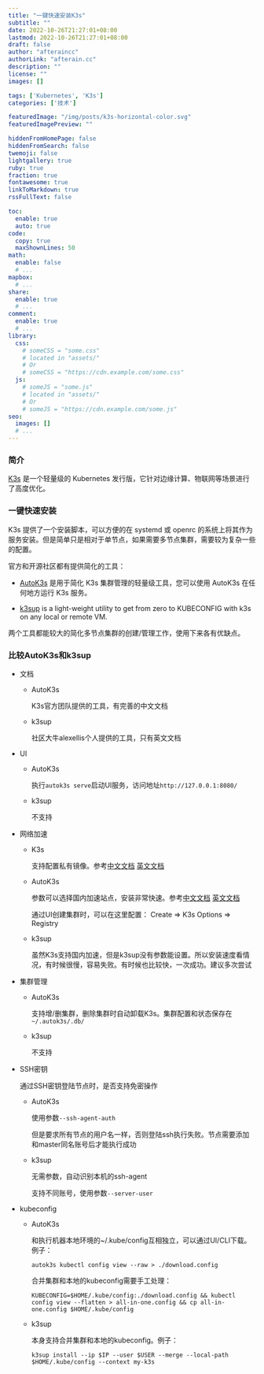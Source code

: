 ```yaml
---
title: "一键快速安装K3s"
subtitle: ""
date: 2022-10-26T21:27:01+08:00
lastmod: 2022-10-26T21:27:01+08:00
draft: false
author: "afteraincc"
authorLink: "afterain.cc"
description: ""
license: ""
images: []

tags: ['Kubernetes', 'K3s']
categories: ['技术']

featuredImage: "/img/posts/k3s-horizontal-color.svg"
featuredImagePreview: ""

hiddenFromHomePage: false
hiddenFromSearch: false
twemoji: false
lightgallery: true
ruby: true
fraction: true
fontawesome: true
linkToMarkdown: true
rssFullText: false

toc:
  enable: true
  auto: true
code:
  copy: true
  maxShownLines: 50
math:
  enable: false
  # ...
mapbox:
  # ...
share:
  enable: true
  # ...
comment:
  enable: true
  # ...
library:
  css:
    # someCSS = "some.css"
    # located in "assets/"
    # Or
    # someCSS = "https://cdn.example.com/some.css"
  js:
    # someJS = "some.js"
    # located in "assets/"
    # Or
    # someJS = "https://cdn.example.com/some.js"
seo:
  images: []
  # ...
---
```


### 简介

[K3s](https://github.com/k3s-io/k3s) 是一个轻量级的 Kubernetes 发行版，它针对边缘计算、物联网等场景进行了高度优化。

<!--more-->

### 一键快速安装

K3s 提供了一个安装脚本，可以方便的在 systemd 或 openrc 的系统上将其作为服务安装。但是简单只是相对于单节点，如果需要多节点集群，需要较为复杂一些的配置。

官方和开源社区都有提供简化的工具：

- [AutoK3s](https://github.com/cnrancher/autok3s) 是用于简化 K3s 集群管理的轻量级工具，您可以使用 AutoK3s 在任何地方运行 K3s 服务。

- [k3sup](https://github.com/alexellis/k3sup) is a light-weight utility to get from zero to KUBECONFIG with k3s on any local or remote VM.

两个工具都能较大的简化多节点集群的创建/管理工作，使用下来各有优缺点。

### 比较AutoK3s和k3sup

- 文档

	- AutoK3s

		K3s官方团队提供的工具，有完善的中文文档

	- k3sup

		社区大牛alexellis个人提供的工具，只有英文文档

- UI

	- AutoK3s

		执行`autok3s serve`启动UI服务，访问地址`http://127.0.0.1:8080/`

	- k3sup

		不支持

- 网络加速

	- K3s

		支持配置私有镜像。参考[中文文档](https://docs.rancher.cn/docs/k3s/installation/private-registry/_index/#mirrors)
		[英文文档](https://docs.k3s.io/installation/private-registry)

	- AutoK3s

		参数可以选择国内加速站点，安装非常快速。参考[中文文档](https://docs.rancher.cn/docs/k3s/autok3s/native/_index#进阶使用)
		[英文文档](https://github.com/cnrancher/autok3s/blob/master/docs/i18n/en_us/native/README.md#setting-up-private-registry)

		通过UI创建集群时，可以在这里配置： Create => K3s Options => Registry

	- k3sup

		虽然K3s支持国内加速，但是k3sup没有参数能设置。所以安装速度看情况，有时候很慢，容易失败。有时候也比较快，一次成功。建议多次尝试

- 集群管理

	- AutoK3s

		支持增/删集群，删除集群时自动卸载K3s。集群配置和状态保存在`~/.autok3s/.db/`

	- k3sup

		不支持

- SSH密钥

	通过SSH密钥登陆节点时，是否支持免密操作

	- AutoK3s

		使用参数`--ssh-agent-auth`

		但是要求所有节点的用户名一样，否则登陆ssh执行失败。节点需要添加和master同名账号后才能执行成功

	- k3sup

		无需参数，自动识别本机的ssh-agent

		支持不同账号，使用参数`--server-user`

- kubeconfig

	- AutoK3s

		和执行机器本地环境的~/.kube/config互相独立，可以通过UI/CLI下载。例子：

		`autok3s kubectl config view --raw > ./download.config`

		合并集群和本地的kubeconfig需要手工处理：

		`KUBECONFIG=$HOME/.kube/config:./download.config && kubectl config view --flatten > all-in-one.config && cp all-in-one.config $HOME/.kube/config`

	- k3sup

		本身支持合并集群和本地的kubeconfig。例子：

		`k3sup install --ip $IP --user $USER --merge --local-path $HOME/.kube/config --context my-k3s`

